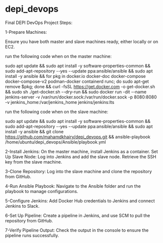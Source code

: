 # depi_devops
Final DEPI DevOps Project Steps:

1-Prepare Machines:

Ensure you have both master and slave machines ready, either locally or on EC2.

run the following code when on the master machine:

 sudo apt update &&
 sudo apt install -y software-properties-common &&
 sudo add-apt-repository --yes --update ppa:ansible/ansible &&
 sudo apt install -y ansible &&
 for pkg in docker.io docker-doc docker-compose docker-compose-v2 podman-docker containerd runc; do sudo apt-get remove $pkg; done &&
 curl -fsSL https://get.docker.com -o get-docker.sh &&
 sudo sh ./get-docker.sh --dry-run && 
 sudo docker run -dit --name jenkins-server -v /var/run/docker.sock:/var/run/docker.sock -p 8080:8080 -v jenkins_home:/var/jenkins_home jenkins/jenkins:lts
 


run the following code when on the slave machine:

  
 sudo apt update &&
 sudo apt install -y software-properties-common &&
 sudo add-apt-repository --yes --update ppa:ansible/ansible &&
 sudo apt install -y ansible &&
 git clone https://github.com/mahamdkhairy/depi_devops.git &&
 ansible-playbook /home/ubuntu/depi_devops/Ansible/playbook.yml


2-Install Jenkins:
  On the master machine, install Jenkins as a container.
  Set Up Slave Node:
  Log into Jenkins and add the slave node. Retrieve the SSH key from the slave machine.

3-Clone Repository:
  Log into the slave machine and clone the repository from GitHub.
    
4-Run Ansible Playbook:
  Navigate to the Ansible folder and run the playbook to manage configurations.

5-Configure Jenkins:
  Add Docker Hub credentials to Jenkins and connect Jenkins to Slack.

6-Set Up Pipeline:
  Create a pipeline in Jenkins, and use SCM to pull the repository from GitHub.

7-Verify Pipeline Output:
  Check the output in the console to ensure the pipeline runs successfully.
